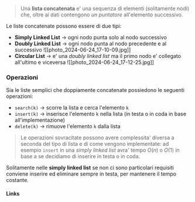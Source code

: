 >Una **lista concatenata** e' una sequenza di elementi (solitamente nodi) che, oltre ai dati contengono *un puntatore* all'elemento successivo.

Le liste concatenate possono essere di due tipi:
- **Simply Linked List** -> ogni nodo punta solo al nodo successivo
- **Doubly Linked List** -> ogni nodo punta al nodo precedente e al successivo
![[photo_2024-06-24_17-10-09.jpg]]
- **Circular List** -> e' una *doubly linked list* ma il primo nodo e' collegato all'ultimo e viceversa
![[photo_2024-06-24_17-12-25.jpg]]
### Operazioni
Sia le liste semplici che doppiamente concatenate possiedono le seguenti operazioni:
- `search(k)` -> scorre la lista e cerca l'elemento `k`
- `insert(k)` -> inserisce l'elemento `k` nella lista (in testa o in coda in base all'implementazione)
- `delete(k)` -> rimuove l'elemento `k` dalla lista

>Le operazioni sovracitate possono avere complessita' diversa a seconda del tipo di lista e di come vengono implementate: ad esempio `insert` in una *simply linked list* avra' tempo $O\left(n\right)$ o $O\left(1\right)$ in base a se decidiamo di inserire in testa o in coda.

Solitamente nelle **simply linked list** se non ci sono particolari requisiti conviene inserire ed eliminare sempre in testa, per mantenere il tempo costante.

#### Links